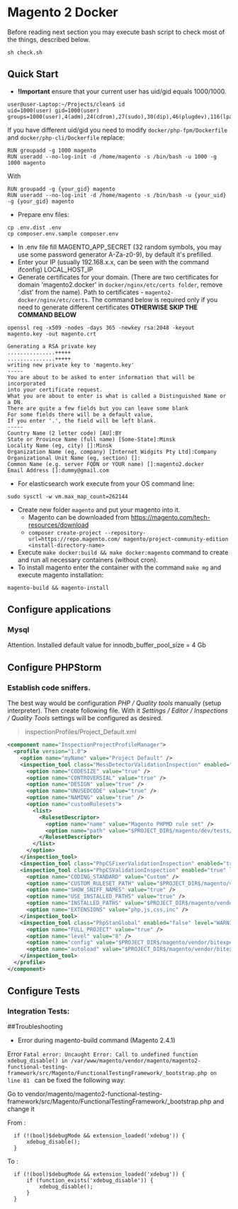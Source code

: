 # Magento 2 Docker

Before reading next section you may execute bash script to check most of the things, described below.

```shell
sh check.sh
```

## Quick Start

* **!Important** ensure that your current user has uid/gid equals 1000/1000.
```shell
user@user-Laptop:~/Projects/clean$ id
uid=1000(user) gid=1000(user) groups=1000(user),4(adm),24(cdrom),27(sudo),30(dip),46(plugdev),116(lpadmin),126(sambashare),129(docker)
```
If you have different uid/gid you need to modify `docker/php-fpm/Dockerfile` and `docker/php-cli/Dockerfile` replace:
```shell
RUN groupadd -g 1000 magento
RUN useradd --no-log-init -d /home/magento -s /bin/bash -u 1000 -g 1000 magento
```
With
```shell
RUN groupadd -g {your_gid} magento
RUN useradd --no-log-init -d /home/magento -s /bin/bash -u {your_uid} -g {your_gid} magento
```
* Prepare env files:
```shell script
cp .env.dist .env
cp composer.env.sample composer.env
```
* In .env file fill MAGENTO_APP_SECRET (32 random symbols, you may use some password generator A-Za-z0-9), by default it's prefilled. 
* Enter your IP (usually 192.168.x.x, can be seen with the command ifconfig) LOCAL_HOST_IP
* Generate certificates for your domain. (There are two certificates for domain 'magento2.docker' in ```docker/nginx/etc/certs folder```, remove '.dist' from the name). Path to certificates - `magento2-docker/nginx/etc/certs`. The command below is required only if you need to generate different certificates **OTHERWISE SKIP THE COMMAND BELOW**
```shell script
openssl req -x509 -nodes -days 365 -newkey rsa:2048 -keyout magento.key -out magento.crt

Generating a RSA private key
...............+++++
...............+++++
writing new private key to 'magento.key'
-----
You are about to be asked to enter information that will be incorporated
into your certificate request.
What you are about to enter is what is called a Distinguished Name or a DN.
There are quite a few fields but you can leave some blank
For some fields there will be a default value,
If you enter '.', the field will be left blank.
-----
Country Name (2 letter code) [AU]:BY
State or Province Name (full name) [Some-State]:Minsk
Locality Name (eg, city) []:Minsk
Organization Name (eg, company) [Internet Widgits Pty Ltd]:Company
Organizational Unit Name (eg, section) []:
Common Name (e.g. server FQDN or YOUR name) []:magento2.docker
Email Address []:dummy@gmail.com

```
* For elasticsearch work execute from your OS command line:
```shell script
sudo sysctl -w vm.max_map_count=262144
```
* Create new folder `magento` and put your magento into it.
  * Magento can be downloaded from https://magento.com/tech-resources/download
  * `composer create-project --repository-url=https://repo.magento.com/ magento/project-community-edition <install-directory-name>`
* Execute `make docker:build && make docker:magento` command to create and run all necessary containers (without cron).  
* To install magento enter the container with the command `make mg` and execute magento installation:
```shell script
magento-build && magento-install
```

## Configure applications
### Mysql
Attention. Installed default value for innodb_buffer_pool_size = 4 Gb

## Configure PHPStorm

### Establish code sniffers.

The best way would be configuration *PHP / Quality tools* manually (setup interpreter). Then create following file. With it *Settings / Editor / Inspections / Quality Tools* settings will be configured as desired. 

> inspectionProfiles/Project_Default.xml
```xml
<component name="InspectionProjectProfileManager">
  <profile version="1.0">
    <option name="myName" value="Project Default" />
    <inspection_tool class="MessDetectorValidationInspection" enabled="true" level="WARNING" enabled_by_default="true">
      <option name="CODESIZE" value="true" />
      <option name="CONTROVERSIAL" value="true" />
      <option name="DESIGN" value="true" />
      <option name="UNUSEDCODE" value="true" />
      <option name="NAMING" value="true" />
      <option name="customRulesets">
        <list>
          <RulesetDescriptor>
            <option name="name" value="Magento PHPMD rule set" />
            <option name="path" value="$PROJECT_DIR$/magento/dev/tests/static/testsuite/Magento/Test/Php/_files/phpmd/ruleset.xml" />
          </RulesetDescriptor>
        </list>
      </option>
    </inspection_tool>
    <inspection_tool class="PhpCSFixerValidationInspection" enabled="true" level="WARNING" enabled_by_default="true" />
    <inspection_tool class="PhpCSValidationInspection" enabled="true" level="WARNING" enabled_by_default="true">
      <option name="CODING_STANDARD" value="Custom" />
      <option name="CUSTOM_RULESET_PATH" value="$PROJECT_DIR$/magento/vendor/magento/magento-coding-standard/Magento2/ruleset.xml" />
      <option name="SHOW_SNIFF_NAMES" value="true" />
      <option name="USE_INSTALLED_PATHS" value="true" />
      <option name="INSTALLED_PATHS" value="$PROJECT_DIR$/magento/vendor/phpcompatibility/php-compatibility/PHPCompatibility" />
      <option name="EXTENSIONS" value="php,js,css,inc" />
    </inspection_tool>
    <inspection_tool class="PhpStanGlobal" enabled="false" level="WARNING" enabled_by_default="false">
      <option name="FULL_PROJECT" value="true" />
      <option name="level" value="8" />
      <option name="config" value="$PROJECT_DIR$/magento/vendor/bitexpert/phpstan-magento/extension.neon" />
      <option name="autoload" value="$PROJECT_DIR$/magento/vendor/bitexpert/phpstan-magento/autoload.php" />
    </inspection_tool>
  </profile>
</component>

```

## Configure Tests

### Integration Tests:

##Troubleshooting

* Error during magento-build command (Magento 2.4.1)

Error `Fatal error: Uncaught Error: Call to undefined function xdebug_disable() in /var/www/magento/vendor/magento/magento2-functional-testing-framework/src/Magento/FunctionalTestingFramework/_bootstrap.php on line 81
` can be fixed the following way:

Go to vendor/magento/magento2-functional-testing-framework/src/Magento/FunctionalTestingFramework/_bootstrap.php and change it

From :

      if (!(bool)$debugMode && extension_loaded('xdebug')) {
          xdebug_disable();
      }
      
To :
      
      if (!(bool)$debugMode && extension_loaded('xdebug')) {
          if (function_exists('xdebug_disable')) {
              xdebug_disable();
          }
      }
